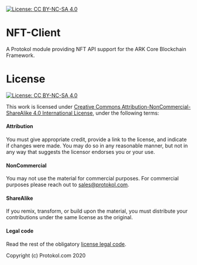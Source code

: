[![License: CC BY-NC-SA 4.0](https://img.shields.io/badge/License-CC%20BY--NC--SA%204.0-lightgrey.svg)](https://creativecommons.org/licenses/by-nc-sa/4.0/)

# NFT-Client

A Protokol module providing NFT API support for the ARK Core Blockchain Framework.

# License
[![License: CC BY-NC-SA 4.0](https://img.shields.io/badge/License-CC%20BY--NC--SA%204.0-lightgrey.svg)](https://creativecommons.org/licenses/by-nc-sa/4.0/)

This work is licensed under [Creative Commons Attribution-NonCommercial-ShareAlike 4.0 International License](https://creativecommons.org/licenses/by-nc-sa/4.0/), under the following terms:

#### Attribution

You must give appropriate credit, provide a link to the license, and indicate if changes were made. You may do so in any reasonable manner, but not in any way that suggests the licensor endorses you or your use.

#### NonCommercial

You may not use the material for commercial purposes. For commercial purposes please reach out to sales@protokol.com.

#### ShareAlike

If you remix, transform, or build upon the material, you must distribute your contributions under the same license as the original.

#### Legal code

Read the rest of the obligatory [license legal code](https://creativecommons.org/licenses/by-nc-sa/4.0/legalcode).

Copyright (c) Protokol.com 2020
